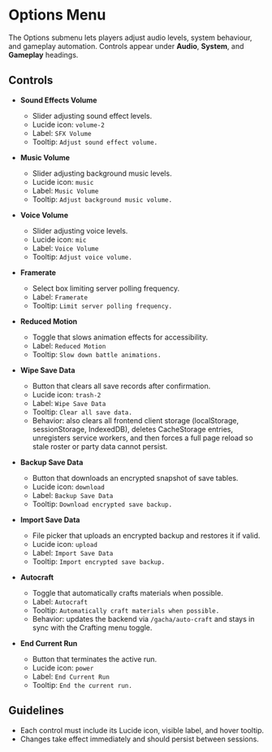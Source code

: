 # Options Menu

The Options submenu lets players adjust audio levels, system behaviour, and gameplay automation. Controls appear under **Audio**, **System**, and **Gameplay** headings.

## Controls

- **Sound Effects Volume**
  - Slider adjusting sound effect levels.
  - Lucide icon: `volume-2`
  - Label: `SFX Volume`
  - Tooltip: `Adjust sound effect volume.`

- **Music Volume**
  - Slider adjusting background music levels.
  - Lucide icon: `music`
  - Label: `Music Volume`
  - Tooltip: `Adjust background music volume.`

- **Voice Volume**
  - Slider adjusting voice levels.
  - Lucide icon: `mic`
  - Label: `Voice Volume`
  - Tooltip: `Adjust voice volume.`

- **Framerate**
  - Select box limiting server polling frequency.
  - Label: `Framerate`
  - Tooltip: `Limit server polling frequency.`
- **Reduced Motion**
  - Toggle that slows animation effects for accessibility.
  - Label: `Reduced Motion`
  - Tooltip: `Slow down battle animations.`

- **Wipe Save Data**
  - Button that clears all save records after confirmation.
  - Lucide icon: `trash-2`
  - Label: `Wipe Save Data`
  - Tooltip: `Clear all save data.`
  - Behavior: also clears all frontend client storage (localStorage, sessionStorage, IndexedDB), deletes CacheStorage entries, unregisters service workers, and then forces a full page reload so stale roster or party data cannot persist.

- **Backup Save Data**
  - Button that downloads an encrypted snapshot of save tables.
  - Lucide icon: `download`
  - Label: `Backup Save Data`
  - Tooltip: `Download encrypted save backup.`

- **Import Save Data**
  - File picker that uploads an encrypted backup and restores it if valid.
  - Lucide icon: `upload`
  - Label: `Import Save Data`
  - Tooltip: `Import encrypted save backup.`

- **Autocraft**
  - Toggle that automatically crafts materials when possible.
  - Label: `Autocraft`
  - Tooltip: `Automatically craft materials when possible.`
  - Behavior: updates the backend via `/gacha/auto-craft` and stays in sync with the Crafting menu toggle.

- **End Current Run**
  - Button that terminates the active run.
  - Lucide icon: `power`
  - Label: `End Current Run`
  - Tooltip: `End the current run.`

## Guidelines

- Each control must include its Lucide icon, visible label, and hover tooltip.
- Changes take effect immediately and should persist between sessions.
